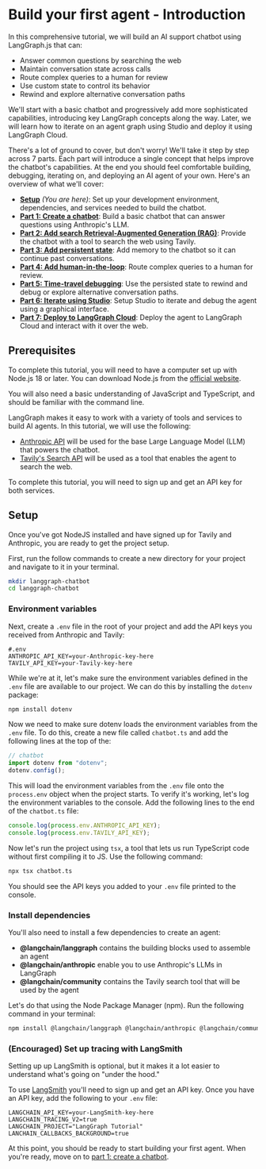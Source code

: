 # Build your first agent - Introduction

In this comprehensive tutorial, we will build an AI support chatbot using LangGraph.js that can:

- Answer common questions by searching the web
- Maintain conversation state across calls
- Route complex queries to a human for review
- Use custom state to control its behavior
- Rewind and explore alternative conversation paths

We'll start with a basic chatbot and progressively add more sophisticated capabilities, introducing key LangGraph concepts along the way. Later, we will learn how to iterate on an agent graph using Studio and deploy it using LangGraph Cloud.

There's a lot of ground to cover, but don't worry! We'll take it step by step across 7 parts. Each part will introduce a single concept that helps improve the chatbot's capabilities. At the end you should feel comfortable building, debugging, iterating on, and deploying an AI agent of your own. Here's an overview of what we'll cover:

- [**Setup**](/first-agent/0-setup.md) _(You are here)_: Set up your development environment, dependencies, and services needed to build the chatbot.
- [**Part 1: Create a chatbot**](/first-agent/1-create-chatbot.md): Build a basic chatbot that can answer questions using Anthropic's LLM.
- [**Part 2: Add search Retrieval-Augmented Generation (RAG)**](/first-agent/2-rag-search.md): Provide the chatbot with a tool to search the web using Tavily.
- [**Part 3: Add persistent state**](/first-agent/3-persistent-state.md): Add memory to the chatbot so it can continue past conversations.
- [**Part 4: Add human-in-the-loop**](/first-agent/4-human-loop.md): Route complex queries to a human for review.
- [**Part 5: Time-travel debugging**](/first-agent/5-time-travel-debugging.md): Use the persisted state to rewind and debug or explore alternative conversation paths.
- [**Part 6: Iterate using Studio**](/first-agent/6-studio.md): Setup Studio to iterate and debug the agent using a graphical interface.
- [**Part 7: Deploy to LangGraph Cloud**](/first-agent/7-deploy.md): Deploy the agent to LangGraph Cloud and interact with it over the web.

## Prerequisites

To complete this tutorial, you will need to have a computer set up with Node.js 18 or later. You can download Node.js from the [official website](https://nodejs.org/).

You will also need a basic understanding of JavaScript and TypeScript, and should be familiar with the command line.

LangGraph makes it easy to work with a variety of tools and services to build AI agents. In this tutorial, we will use the following:

- [Anthropic API](https://console.anthropic.com/) will be used for the base Large Language Model (LLM) that powers the chatbot.
- [Tavily's Search API](https://tavily.com/) will be used as a tool that enables the agent to search the web.

To complete this tutorial, you will need to sign up and get an API key for both services.

## Setup

Once you've got NodeJS installed and have signed up for Tavily and Anthropic, you are ready to get the project setup.

First, run the follow commands to create a new directory for your project and navigate to it in your terminal.

```bash
mkdir langgraph-chatbot
cd langgraph-chatbot
```

### Environment variables

Next, create a `.env` file in the root of your project and add the API keys you received from Anthropic and Tavily:

```
#.env
ANTHROPIC_API_KEY=your-Anthropic-key-here
TAVILY_API_KEY=your-Tavily-key-here
```

While we're at it, let's make sure the environment variables defined in the `.env` file are available to our project. We can do this by installing the `dotenv` package:

```bash
npm install dotenv
```

Now we need to make sure dotenv loads the environment variables from the `.env` file. To do this, create a new file called `chatbot.ts` and add the following lines at the top of the:

```ts
// chatbot
import dotenv from "dotenv";
dotenv.config();
```

This will load the environment variables from the `.env` file onto the `process.env` object when the project starts. To verify it's working, let's log the environment variables to the console.
Add the following lines to the end of the `chatbot.ts` file:

```ts
console.log(process.env.ANTHROPIC_API_KEY);
console.log(process.env.TAVILY_API_KEY);
```

Now let's run the project using `tsx`, a tool that lets us run TypeScript code without first compiling it to JS. Use the following command:

```bash
npx tsx chatbot.ts
```

You should see the API keys you added to your `.env` file printed to the console.

### Install dependencies

You'll also need to install a few dependencies to create an agent:

- **@langchain/langgraph** contains the building blocks used to assemble an agent
- **@langchain/anthropic** enable you to use Anthropic's LLMs in LangGraph
- **@langchain/community** contains the Tavily search tool that will be used by the agent

Let's do that using the Node Package Manager (npm). Run the following command in your terminal:

```bash
npm install @langchain/langgraph @langchain/anthropic @langchain/community
```

### (Encouraged) Set up tracing with LangSmith

Setting up up LangSmith is optional, but it makes it a lot easier to understand what's going on "under the hood."

To use [LangSmith](https://smith.langchain.com/) you'll need to sign up and get an API key. Once you have an API key, add the following to your `.env` file:

```
LANGCHAIN_API_KEY=your-LangSmith-key-here
LANGCHAIN_TRACING_V2=true
LANGCHAIN_PROJECT="LangGraph Tutorial"
LANCHAIN_CALLBACKS_BACKGROUND=true
```

At this point, you should be ready to start building your first agent. When you're ready, move on to [part 1: create a chatbot](/first-agent/1-create-chatbot.md).
